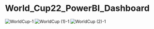 # World_Cup22_PowerBI_Dashboard
![WorldCup-1](https://user-images.githubusercontent.com/89320483/202772725-29720f5c-0401-4bee-83b4-d28cbee59466.png)
![WorldCup (1)-1](https://user-images.githubusercontent.com/89320483/202772750-71bad160-9c70-4149-adc4-cf041d17bf5c.png)
![WorldCup (2)-1](https://user-images.githubusercontent.com/89320483/202772764-cbc18daa-bc19-41cc-863d-564d98b296cf.png)

